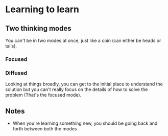 # Learning to learn

## Two thinking modes

You can't be in two modes at once, just like a coin (can either be heads or
tails).

### Focused

### Diffused

Looking at things broadly, you can get to the initial place to understand the
solution but you can't really focus on the details of how to solve the problem
(That's the focused mode).

## Notes

- When you're learning something new, you should be going back and forth between
  both the modes
